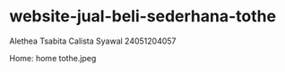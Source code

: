 # website-jual-beli-sederhana-tothe
Alethea Tsabita Calista Syawal
24051204057

Home: 
home tothe.jpeg
